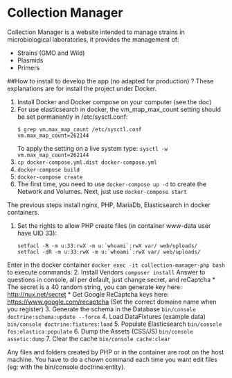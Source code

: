 # Collection Manager

Collection Manager is a website intended to manage strains in microbiological laboratories,
it provides the management of:
* Strains (GMO and Wild)
* Plasmids
* Primers

##How to install to develop the app (no adapted for production) ?
These explanations are for install the project under Docker.

1. Install Docker and Docker compose on your computer (see the doc)
2. For use elasticsearch in docker, the vm_map_max_count setting should be set permanently in /etc/sysctl.conf:
    ```
    $ grep vm.max_map_count /etc/sysctl.conf
    vm.max_map_count=262144
    ```
    To apply the setting on a live system type: `sysctl -w vm.max_map_count=262144`
3. `cp docker-compose.yml.dist docker-compose.yml`
4. `docker-compose build`
5. `docker-compose create`
8. The first time, you need to use `docker-compose up -d` to create the Network and Volumes. Next, just use `docker-compose start`
 
The previous steps install nginx, PHP, MariaDb, Elasticsearch in docker containers.
    
1. Set the rights to allow PHP create files (in container www-data user have UID 33):
    ```
    setfacl -R -m u:33:rwX -m u:`whoami`:rwX var/ web/uploads/
    setfacl -dR -m u:33:rwX -m u:`whoami`:rwX var/ web/uploads/
    ```
Enter in the docker container `docker exec -it collection-manager-php bash` to execute commands:
2. Install Vendors
    ```
    composer install
    ```
    Answer to questions in console, all per default, just change secret, and reCaptcha
      * The secret is a 40 random string, you can generate key here: http://nux.net/secret
      * Get Google ReCaptcha keys here: https://www.google.com/recaptcha (Set the correct domaine name when you register)
3. Generate the schema in the Database
    ```
    bin/console doctrine:schema:update --force
    ```
4. Load DataFixtures (example data)
    ```
    bin/console doctrine:fixtures:load
    ```
5. Populate Elasticsearch
    ```
    bin/console fos:elastica:populate
    ```
6. Dump the Assets (CSS/JS)
    ```
    bin/console assetic:dump
    ```
7. Clear the cache
    ```
    bin/console cache:clear
    ```

Any files and folders created by PHP or in the container are root on the host machine. You have to do a chown command each time you want edit files (eg: with the bin/console doctrine:entity).
